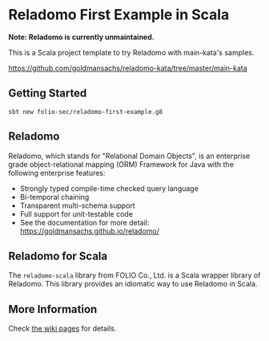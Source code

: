 # Reladomo First Example in Scala

**Note: Reladomo is currently unmaintained.**

This is a Scala project template to try Reladomo with main-kata's samples.

https://github.com/goldmansachs/reladomo-kata/tree/master/main-kata

## Getting Started

```
sbt new folio-sec/reladomo-first-example.g8
```

## Reladomo

Reladomo, which stands for "Relational Domain Objects", is an enterprise grade object-relational mapping (ORM) Framework for Java with the following enterprise features:

- Strongly typed compile-time checked query language
- Bi-temporal chaining
- Transparent multi-schema support
- Full support for unit-testable code
- See the documentation for more detail: https://goldmansachs.github.io/reladomo/

## Reladomo for Scala

The `reladomo-scala` library from FOLIO Co., Ltd. is a Scala wrapper library of Reladomo. This library provides an idiomatic way to use Reladomo in Scala.

## More Information

Check [the wiki pages](https://github.com/folio-sec/reladomo-scala/wiki) for details.
